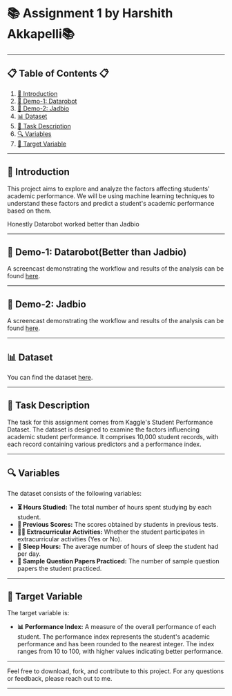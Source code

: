 
# 📚 Assignment 1 by Harshith Akkapelli📚

---

## 📋 Table of Contents 📋
1. [🌟 Introduction](#introduction)
2. [🎥 Demo-1: Datarobot](#demo)
3. [🎥 Demo-2: Jadbio](#demo)
4. [📊 Dataset](#dataset)
5. [📝 Task Description](#task-description)
6. [🔍 Variables](#variables)
7. [🎯 Target Variable](#target-variable)



---

## 🌟 Introduction
This project aims to explore and analyze the factors affecting students' academic performance. We will be using machine learning techniques to understand these factors and predict a student's academic performance based on them.

Honestly Datarobot worked better than Jadbio

---

## 🎥 Demo-1: Datarobot(Better than Jadbio)
A screencast demonstrating the workflow and results of the analysis can be found [here](https://drive.google.com/file/d/1eFp7DZtBYCyGXbUrmlW0LbOXyKPRH6_k/view?usp=sharing).

---
## 🎥 Demo-2: Jadbio
A screencast demonstrating the workflow and results of the analysis can be found [here](https://drive.google.com/file/d/1UjpmECqzdCgMz8XSDySjS7qMz8G3b0av/view?usp=sharing).

---

## 📊 Dataset
You can find the dataset [here](https://www.kaggle.com/datasets/nikhil7280/student-performance-multiple-linear-regression).




---


## 📝 Task Description
The task for this assignment comes from Kaggle's Student Performance Dataset. The dataset is designed to examine the factors influencing academic student performance. It comprises 10,000 student records, with each record containing various predictors and a performance index.

---

## 🔍 Variables
The dataset consists of the following variables:

- **⏳ Hours Studied:** The total number of hours spent studying by each student.
- **📝 Previous Scores:** The scores obtained by students in previous tests.
- **🏃‍♀️ Extracurricular Activities:** Whether the student participates in extracurricular activities (Yes or No).
- **🛌 Sleep Hours:** The average number of hours of sleep the student had per day.
- **📄 Sample Question Papers Practiced:** The number of sample question papers the student practiced.

---

## 🎯 Target Variable
The target variable is:

- **📊 Performance Index:** A measure of the overall performance of each student. The performance index represents the student's academic performance and has been rounded to the nearest integer. The index ranges from 10 to 100, with higher values indicating better performance.



---

Feel free to download, fork, and contribute to this project. For any questions or feedback, please reach out to me.

---
